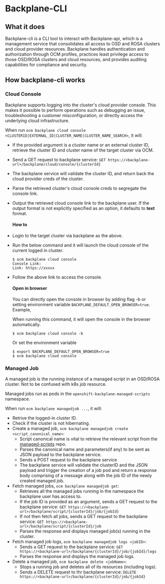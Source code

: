 # Backplane-CLI

## What it does
Backplane-cli is a CLI tool to interact with Backplane-api, which is a management service that consolidates all access to OSD and ROSA clusters and cloud provider resources. Backplane handles authentication and authorization through OCM profiles, practices least privilege access to those OSD/ROSA clusters and cloud resources, and provides auditing capabilities for compliance and security.


## How backplane-cli works

### Cloud Console

Backplane supports logging into the cluster's cloud provider console. This makes it possible to perform operations such as debugging an issue, troubleshooting a customer misconfiguration, or directly access the underlying cloud infrastructure.

When run `ocm backplane cloud console <CLUSTERID|EXTERNAL_ID|CLUSTER_NAME|CLUSTER_NAME_SEARCH>`, it will:

- If the provided argument is a cluster name or an external cluster ID, retrieve the cluster ID and cluster name of the target cluster via OCM.
- Send a GET request to backplane service: `GET https://<backplane-url>/backplane/cloud/console/{clusterId}`
- The backplane service will validate the cluster ID, and return back the cloud provider creds of the cluster.
- Parse the retrieved cluster's cloud console creds to segregate the console link.
- Output the retrieved cloud console link to the backplane user. If the output format is not explicitly specified as an option, it defaults to **text** format.

  #### How to

- Login to the target cluster via backplane as the above.
- Run the below command and it will launch the cloud console of the current logged in cluster.
  ```
  $ ocm backplane cloud console
  Console Link:
  Link: https://xxxxx
  ```
- Follow the above link to access the console.

  #### Open in browser

  You can directly open the console in browser by adding flag -b or setting environment variable `BACKPLANE_DEFAULT_OPEN_BROWSER=true`. Example,

  When running this command, it will open the console in the browser automatically.

  ```
  $ ocm backplane cloud console -b
  ```

  Or set the environment variable

  ```
  $ export BACKPLANE_DEFAULT_OPEN_BROWSER=true
  $ ocm backplane cloud console
  ```

### Managed Job

A managed job is the running instance of a managed script in an OSD/ROSA cluster. Not to be confused with k8s job resource.

Managed jobs run as pods in the `openshift-backplane-managed-scripts` namespace.

When run `ocm backplane managedjob ...`, it will:

- Retrive the logged-in cluster ID.
- Check if the cluster is not hibernating.
- Create a managed job, `ocm backplane managedjob create <script_canonical_name>`:
  - Script canonical name is vital to retrieve the relevant script from the [managed-scripts](https://github.com/openshift/managed-scripts) repo.
  - Parses the canonical name and parameters(if any) to be sent as JSON payload to the backplane service.
  - Sends a POST request to the backplane service
  - The backplane service will validate the clusterID and the JSON payload and trigger the creation of a job pod and return a response body comprising of a message along with the job ID of the newly created managed job.
- Fetch managed jobs, `ocm backplane managedjob get`:
  - Retrieves all the managed jobs running in the namespace the backplane user has access to.
  - If the job ID is provided as an argument, sends a GET request to the backplane service: `GET https://<backplane-url>/backplane/script/{clusterId}/job/{jobId}`
  - If not then fetch all jobs, sends a GET request to the backplane service: `GET https://<backplane-url>/backplane/script/{clusterId}/job`
  - Parses the response and displays managed job(s) running in the cluster.
- Fetch managed job logs, `ocm backplane managedjob logs <jobID>`:
  - Sends a GET request to the backplane service: `GET https://<backplane-url>/backplane/{clusterId}/job/{jobId}/logs`
  - Parses the response and displays the managed job logs.
- Delete a managed job, `ocm backplane delete <jobName>`:
  - Stops a running job and deletes all of its resources (including logs).
  - Sends a DELETE request to thr backplane service: `DELETE https://<backplane-url>/backplane/{clusterId}/job/{jobId}`

